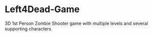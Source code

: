 # Left4Dead-Game
3D 1st Person Zombie Shooter game with multiple levels and several supporting characters
